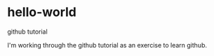 # hello-world
github tutorial 

I'm working through the github tutorial as an exercise to learn github. 
